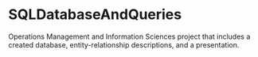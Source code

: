 # SQLDatabaseAndQueries
Operations Management and Information Sciences project that includes a created database, entity-relationship descriptions, and a presentation.
